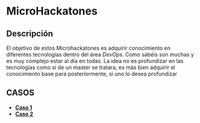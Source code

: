 # MicroHackatones

## Descripción

El objetivo de estos Microhackatones es adquirir conocimiento en diferentes tecnologías dentro del área *DevOps*. Como sabéis son muchas y es muy complejo estar al día en todas. La idea no es profundizar en las tecnologías como si de un master se tratara, es más bien adquirir el conocimiento base para posteriormente, si uno lo desea profundizar

## CASOS

- [**Caso 1**](./caso1/README.md)
- [**Caso 2**](./caso2/README.md)

